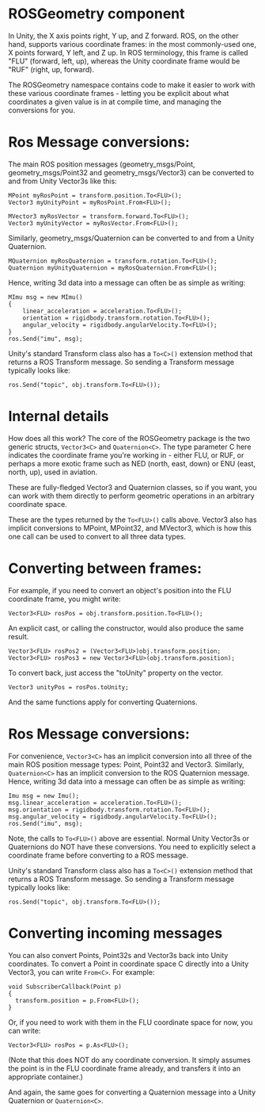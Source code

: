 # ROSGeometry component

In Unity, the X axis points right, Y up, and Z forward. ROS, on the other hand, supports various coordinate frames: in the most commonly-used one, X points forward, Y left, and Z up. In ROS terminology, this frame is called "FLU" (forward, left, up), whereas the Unity coordinate frame would be "RUF" (right, up, forward).

The ROSGeometry namespace contains code to make it easier to work with these various coordinate frames - letting you be explicit about what coordinates a given value is in at compile time, and managing the conversions for you.

# Ros Message conversions:

The main ROS position messages (geometry_msgs/Point, geometry_msgs/Point32 and geometry_msgs/Vector3) can be converted to and from Unity Vector3s like this:

	MPoint myRosPoint = transform.position.To<FLU>();
	Vector3 myUnityPoint = myRosPoint.From<FLU>();

	MVector3 myRosVector = transform.forward.To<FLU>();
	Vector3 myUnityVector = myRosVector.From<FLU>();

Similarly, geometry_msgs/Quaternion can be converted to and from a Unity Quaternion.

	MQuaternion myRosQuaternion = transform.rotation.To<FLU>();
	Quaternion myUnityQuaternion = myRosQuaternion.From<FLU>();

Hence, writing 3d data into a message can often be as simple as writing:

	MImu msg = new MImu()
	{
		linear_acceleration = acceleration.To<FLU>();
		orientation = rigidbody.transform.rotation.To<FLU>();
		angular_velocity = rigidbody.angularVelocity.To<FLU>();
	}
	ros.Send("imu", msg);

Unity's standard Transform class also has a `To<C>()` extension method that returns a ROS Transform message. So sending a Transform message typically looks like:

    ros.Send("topic", obj.transform.To<FLU>());

# Internal details

How does all this work? The core of the ROSGeometry package is the two generic structs, `Vector3<C>` and `Quaternion<C>`. The type parameter C here indicates the coordinate frame you're working in - either FLU, or RUF, or perhaps a more exotic frame such as NED (north, east, down) or ENU (east, north, up), used in aviation.

These are fully-fledged Vector3 and Quaternion classes, so if you want, you can work with them directly to perform geometric operations in an arbitrary coordinate space.

These are the types returned by the `To<FLU>()` calls above. Vector3<C> also has implicit conversions to MPoint, MPoint32, and MVector3, which is how this one call can be used to convert to all three data types.

# Converting between frames:

For example, if you need to convert an object's position into the FLU coordinate frame, you might write:

    Vector3<FLU> rosPos = obj.transform.position.To<FLU>();
   
An explicit cast, or calling the constructor, would also produce the same result.

    Vector3<FLU> rosPos2 = (Vector3<FLU>)obj.transform.position;
    Vector3<FLU> rosPos3 = new Vector3<FLU>(obj.transform.position);

To convert back, just access the "toUnity" property on the vector.

    Vector3 unityPos = rosPos.toUnity;

And the same functions apply for converting Quaternions.

# Ros Message conversions:

For convenience, `Vector3<C>` has an implicit conversion into all three of the main ROS position message types: Point, Point32 and Vector3. Similarly, `Quaternion<C>` has an implicit conversion to the ROS Quaternion message. Hence, writing 3d data into a message can often be as simple as writing:

	Imu msg = new Imu();
	msg.linear_acceleration = acceleration.To<FLU>();
	msg.orientation = rigidbody.transform.rotation.To<FLU>();
	msg.angular_velocity = rigidbody.angularVelocity.To<FLU>();
	ros.Send("imu", msg);

Note, the calls to `To<FLU>()` above are essential. Normal Unity Vector3s or Quaternions do NOT have these conversions. You need to explicitly select a coordinate frame before converting to a ROS message.

Unity's standard Transform class also has a `To<C>()` extension method that returns a ROS Transform message. So sending a Transform message typically looks like:

    ros.Send("topic", obj.transform.To<FLU>());

# Converting incoming messages

You can also convert Points, Point32s and Vector3s back into Unity coordinates. To convert a Point in coordinate space C directly into a Unity Vector3, you can write `From<C>`. For example:

    void SubscriberCallback(Point p)
	{
	  transform.position = p.From<FLU>();
	}

Or, if you need to work with them in the FLU coordinate space for now, you can write:

    Vector3<FLU> rosPos = p.As<FLU>();

(Note that this does NOT do any coordinate conversion. It simply assumes the point is in the FLU coordinate frame already, and transfers it into an appropriate container.)

And again, the same goes for converting a Quaternion message into a Unity Quaternion or `Quaternion<C>`.